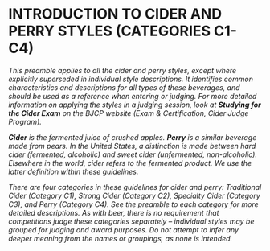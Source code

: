 # INTRODUCTION TO CIDER AND PERRY STYLES (CATEGORIES C1-C4)

_This preamble applies to all the cider and perry styles, except where explicitly superseded in individual style descriptions. It identifies common characteristics and descriptions for all types of these beverages, and should be used as a reference when entering or judging. For more detailed information on applying the styles in a judging session, look at **Studying for the Cider Exam** on the BJCP website (Exam & Certification, Cider Judge Program)._

_**Cider** is the fermented juice of crushed apples. **Perry** is a similar beverage made from pears. In the United States, a distinction is made between hard cider (fermented, alcoholic) and sweet cider (unfermented, non-alcoholic). Elsewhere in the world, cider refers to the fermented product. We use the latter definition within these guidelines._

_There are four categories in these guidelines for cider and perry: Traditional Cider (Category C1), Strong Cider (Category C2), Specialty Cider (Category C3), and Perry (Category C4). See the preamble to each category for more detailed descriptions. As with beer, there is no requirement that competitions judge these categories separately – individual styles may be grouped for judging and award purposes. Do not attempt to infer any deeper meaning from the names or groupings, as none is intended._
